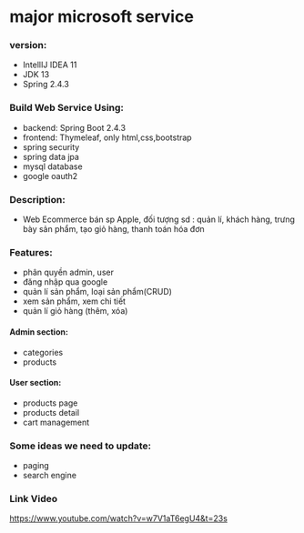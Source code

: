 # major microsoft service 
### version:
+ IntellIJ IDEA 11
+ JDK 13
+ Spring 2.4.3
### Build Web Service Using:
+ backend: Spring Boot 2.4.3
+ frontend: Thymeleaf, only html,css,bootstrap
+ spring security
+ spring data jpa
+ mysql database
+ google oauth2

### Description:
+ Web Ecommerce bán sp Apple, đối tượng sd : quản lí, khách hàng,
trưng bày sản phẩm, tạo giỏ hàng, thanh toán hóa đơn

### Features:
+ phân quyền admin, user
+ đăng nhập qua google 
+ quản lí sản phẩm, loại sản phẩm(CRUD)
+ xem sản phẩm, xem chi tiết
+ quản lí giỏ hàng (thêm, xóa)
#### Admin section:
+ categories
+ products
#### User section:
+ products page
+ products detail
+ cart management

### Some ideas we need to update:
+ paging
+ search engine

### Link Video
https://www.youtube.com/watch?v=w7V1aT6egU4&t=23s
